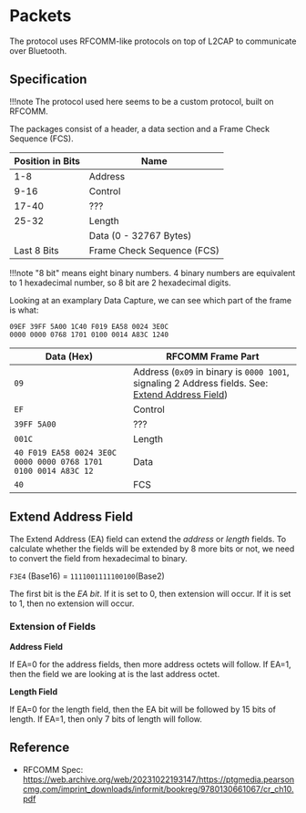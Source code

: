 # Packets

The protocol uses RFCOMM-like protocols on top of L2CAP to communicate over Bluetooth.

## Specification

!!!note
    The protocol used here seems to be a custom protocol, built on RFCOMM.

The packages consist of a header, a data section and a Frame Check Sequence (FCS).

| Position in Bits | Name                       |
| ---------------- | -------------------------- |
| 1-8              | Address                    |
| 9-16             | Control                    |
| 17-40            | ???                        |
| 25-32            | Length                     |
|                  | Data (0 - 32767 Bytes)     |
| Last 8 Bits      | Frame Check Sequence (FCS) |

!!!note
    "8 bit" means eight binary numbers. 4 binary numbers are equivalent to 1 hexadecimal number, so 8 bit are 2 hexadecimal digits.

Looking at an examplary Data Capture, we can see which part of the frame is what:

```
09EF 39FF 5A00 1C40 F019 EA58 0024 3E0C
0000 0000 0768 1701 0100 0014 A83C 1240 
```

| Data (Hex)                                                     | RFCOMM Frame Part                                                                                             |
| -------------------------------------------------------------- | ------------------------------------------------------------------------------------------------------------- |
| `09`                                                           | Address (`0x09` in binary is `0000 1001`, signaling 2 Address fields. See: [Extend Address Field](#ea-field)) |
| `EF`                                                           | Control                                                                                                       |
| `39FF 5A00`                                                    | ???                                                                                                           |
| `001C`                                                         | Length                                                                                                        |
| `40 F019 EA58 0024 3E0C 0000 0000 0768 1701 0100 0014 A83C 12` | Data                                                                                                          |
| `40`                                                           | FCS                                                                                                           |

## <a name="ea-field"></a>Extend Address Field

The Extend Address (EA) field can extend the *address* or *length* fields. To calculate whether the
fields will be extended by 8 more bits or not, we need to convert the field from hexadecimal to
binary.

`F3E4` (Base16) = `1111001111100100`(Base2)

The first bit is the *EA bit*. If it is set to 0, then extension will occur. If it is set to 1, then
no extension will occur.

### Extension of Fields

**Address Field**

If EA=0 for the address fields, then more address octets will follow. If EA=1, then the field we are
looking at is the last address octet.

**Length Field**

If EA=0 for the length field, then the EA bit will be followed by 15 bits of length. If EA=1, then
only 7 bits of length will follow.

## Reference
- RFCOMM Spec: <https://web.archive.org/web/20231022193147/https://ptgmedia.pearsoncmg.com/imprint_downloads/informit/bookreg/9780130661067/cr_ch10.pdf>